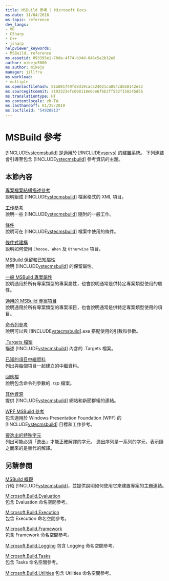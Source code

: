 ```yaml
---
title: MSBuild 參考 | Microsoft Docs
ms.date: 11/04/2016
ms.topic: reference
dev_langs:
- VB
- CSharp
- C++
- jsharp
helpviewer_keywords:
- MSBuild, reference
ms.assetid: 093395e1-70da-4f74-b34d-046c5e2b32e8
author: mikejo5000
ms.author: mikejo
manager: jillfra
ms.workload:
- multiple
ms.openlocfilehash: 81a081f49fd8d19cac524021ca854cd5b8142e22
ms.sourcegitcommit: 2193323efc608118e0ce6f6b2ff532f158245d56
ms.translationtype: HT
ms.contentlocale: zh-TW
ms.lasthandoff: 01/25/2019
ms.locfileid: "54920813"
---
```

# <a name="msbuild-reference"></a>MSBuild 參考
[!INCLUDE[vstecmsbuild](../extensibility/internals/includes/vstecmsbuild_md.md)] 是適用於 [!INCLUDE[vsprvs](../code-quality/includes/vsprvs_md.md)] 的建置系統。 下列連結會引導至包含 [!INCLUDE[vstecmsbuild](../extensibility/internals/includes/vstecmsbuild_md.md)] 參考資訊的主題。  
  
## <a name="in-this-section"></a>本節內容  
 [專案檔案結構描述參考](../msbuild/msbuild-project-file-schema-reference.md)  
 說明組成 [!INCLUDE[vstecmsbuild](../extensibility/internals/includes/vstecmsbuild_md.md)] 檔案格式的 XML 項目。  
  
 [工作參考](../msbuild/msbuild-task-reference.md)  
 說明一些 [!INCLUDE[vstecmsbuild](../extensibility/internals/includes/vstecmsbuild_md.md)] 隨附的一般工作。  
  
 [條件](../msbuild/msbuild-conditions.md)  
 說明可在 [!INCLUDE[vstecmsbuild](../extensibility/internals/includes/vstecmsbuild_md.md)] 檔案中使用的條件。  
  
 [條件式建構](../msbuild/msbuild-conditional-constructs.md)  
 說明如何使用 `Choose`、`When` 及 `Otherwise` 項目。  
  
 [MSBuild 保留和已知屬性](../msbuild/msbuild-reserved-and-well-known-properties.md)  
 說明 [!INCLUDE[vstecmsbuild](../extensibility/internals/includes/vstecmsbuild_md.md)] 的保留屬性。  
  
 [一般 MSBuild 專案屬性](../msbuild/common-msbuild-project-properties.md)  
 說明通用於所有專案類型的專案屬性，也會說明通常是供特定專案類型使用的屬性。  
  
 [通用的 MSBuild 專案項目](../msbuild/common-msbuild-project-items.md)  
 說明通用於所有專案類型的專案項目，也會說明通常是供特定專案類型使用的項目。  
  
 [命令列參考](../msbuild/msbuild-command-line-reference.md)  
 說明可以與 [!INCLUDE[vstecmsbuild](../extensibility/internals/includes/vstecmsbuild_md.md)].exe 搭配使用的引數和參數。  
  
 [.Targets 檔案](../msbuild/msbuild-dot-targets-files.md)  
 描述 [!INCLUDE[vstecmsbuild](../extensibility/internals/includes/vstecmsbuild_md.md)] 內含的 .Targets 檔案。  
  
 [已知的項目中繼資料](../msbuild/msbuild-well-known-item-metadata.md)  
 列出與每個項目一起建立的中繼資料。  
  
 [回應檔](../msbuild/msbuild-response-files.md)  
 說明包含命令列參數的 *.rsp* 檔案。  
  
 [其他資源](https://social.msdn.microsoft.com/forums/vstudio/home?forum=msbuild)  
 提供 [!INCLUDE[vstecmsbuild](../extensibility/internals/includes/vstecmsbuild_md.md)] 網站和新聞群組的連結。  
  
 [WPF MSBuild 參考](../msbuild/wpf-msbuild-reference.md)  
 包含適用於 Windows Presentation Foundation (WPF) 的 [!INCLUDE[vstecmsbuild](../extensibility/internals/includes/vstecmsbuild_md.md)] 目標和工作參考。  
  
 [要逸出的特殊字元](../msbuild/special-characters-to-escape.md)  
 列出可能必須「逸出」才能正確解譯的字元。 逸出序列是一系列的字元，表示隨之而來的是替代的解譯。  
  
## <a name="see-also"></a>另請參閱  
 [MSBuild 概觀](../msbuild/msbuild.md)     
 介紹 [!INCLUDE[vstecmsbuild](../extensibility/internals/includes/vstecmsbuild_md.md)]，並提供說明如何使用它來建置專案的主題連結。  
  
 [Microsoft.Build.Evaluation](https://docs.microsoft.com/dotnet/api/microsoft.build.evaluation)  
 包含 Evaluation 命名空間參考。  
  
 [Microsoft.Build.Execution](https://docs.microsoft.com/dotnet/api/microsoft.build.execution)  
 包含 Execution 命名空間參考。  
  
 [Microsoft.Build.Framework](https://docs.microsoft.com/dotnet/api/microsoft.build.framework)  
 包含 Framework 命名空間參考。  
  
 [Microsoft.Build.Logging](https://docs.microsoft.com/dotnet/api/microsoft.build.logging) 包含 Logging 命名空間參考。  
  
 [Microsoft.Build.Tasks](https://docs.microsoft.com/dotnet/api/microsoft.build.tasks)  
 包含 Tasks 命名空間參考。  
  
 [Microsoft.Build.Utilities](https://docs.microsoft.com/dotnet/api/microsoft.build.utilities) 包含 Utilities 命名空間參考。
